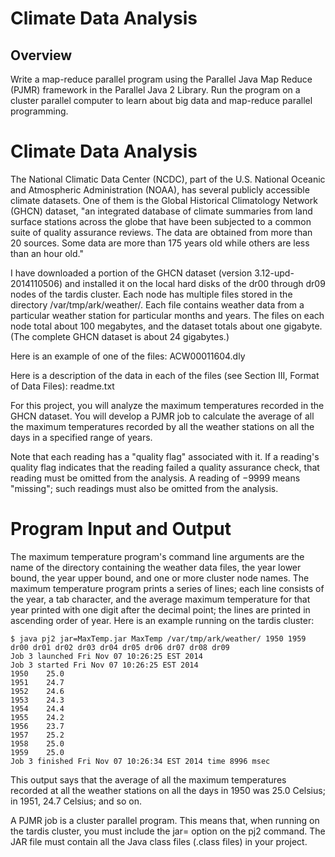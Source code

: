 # Climate Data Analysis

## Overview
Write a map-reduce parallel program using the Parallel Java Map Reduce (PJMR) framework
in the Parallel Java 2 Library. Run the program on a cluster parallel computer to learn
about big data and map-reduce parallel programming.

# Climate Data Analysis
The National Climatic Data Center (NCDC), part of the U.S. National Oceanic and Atmospheric Administration
(NOAA), has several publicly accessible climate datasets. One of them is the Global Historical Climatology 
Network (GHCN) dataset, "an integrated database of climate summaries from land surface stations across the 
globe that have been subjected to a common suite of quality assurance reviews. The data are obtained from 
more than 20 sources. Some data are more than 175 years old while others are less than an hour old."

I have downloaded a portion of the GHCN dataset (version 3.12-upd-2014110506) and installed it on the local 
hard disks of the dr00 through dr09 nodes of the tardis cluster. Each node has multiple files stored in the 
directory /var/tmp/ark/weather/. Each file contains weather data from a particular weather station for 
particular months and years. The files on each node total about 100 megabytes, and the dataset totals about 
one gigabyte. (The complete GHCN dataset is about 24 gigabytes.)

Here is an example of one of the files: ACW00011604.dly

Here is a description of the data in each of the files (see Section III, Format of Data Files): readme.txt

For this project, you will analyze the maximum temperatures recorded in the GHCN dataset. You will develop a 
PJMR job to calculate the average of all the maximum temperatures recorded by all the weather stations on all 
the days in a specified range of years.

Note that each reading has a "quality flag" associated with it. If a reading's quality flag indicates that 
the reading failed a quality assurance check, that reading must be omitted from the analysis. A reading of 
−9999 means "missing"; such readings must also be omitted from the analysis.

# Program Input and Output
The maximum temperature program's command line arguments are the name of the directory containing the weather 
data files, the year lower bound, the year upper bound, and one or more cluster node names. The maximum 
temperature program prints a series of lines; each line consists of the year, a tab character, and the 
average maximum temperature for that year printed with one digit after the decimal point; the lines are 
printed in ascending order of year. Here is an example running on the tardis cluster:
```
$ java pj2 jar=MaxTemp.jar MaxTemp /var/tmp/ark/weather/ 1950 1959 dr00 dr01 dr02 dr03 dr04 dr05 dr06 dr07 dr08 dr09      
Job 3 launched Fri Nov 07 10:26:25 EST 2014
Job 3 started Fri Nov 07 10:26:25 EST 2014
1950    25.0
1951    24.7
1952    24.6
1953    24.3
1954    24.4
1955    24.2
1956    23.7
1957    25.2
1958    25.0
1959    25.0
Job 3 finished Fri Nov 07 10:26:34 EST 2014 time 8996 msec
```
This output says that the average of all the maximum temperatures recorded at all the weather stations on all the days in 1950 was 25.0 Celsius; in 1951, 24.7 Celsius; and so on.

A PJMR job is a cluster parallel program. This means that, when running on the tardis cluster, you must include the jar= option on the pj2 command. The JAR file must contain all the Java class files (.class files) in your project.